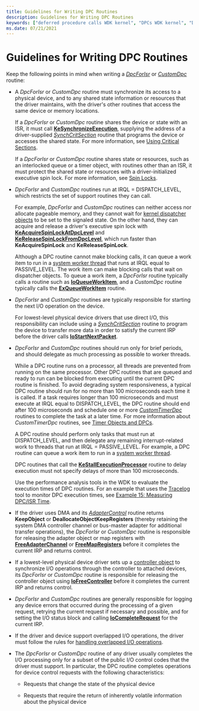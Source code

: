 ```yaml
---
title: Guidelines for Writing DPC Routines
description: Guidelines for Writing DPC Routines
keywords: ["deferred procedure calls WDK kernel", "DPCs WDK kernel", "DpcForIsr", "CustomDpc"]
ms.date: 07/21/2021
---
```


# Guidelines for Writing DPC Routines

Keep the following points in mind when writing a [*DpcForIsr*](/windows-hardware/drivers/ddi/wdm/nc-wdm-io_dpc_routine) or [*CustomDpc*](/windows-hardware/drivers/ddi/wdm/nc-wdm-kdeferred_routine) routine:

- A *DpcForIsr* or *CustomDpc* routine must synchronize its access to a physical device, and to any shared state information or resources that the driver maintains, with the driver's other routines that access the same device or memory locations.

    If a *DpcForIsr* or *CustomDpc* routine shares the device or state with an ISR, it must call [**KeSynchronizeExecution**](/windows-hardware/drivers/ddi/wdm/nf-wdm-kesynchronizeexecution), supplying the address of a driver-supplied [*SynchCritSection*](/windows-hardware/drivers/ddi/wdm/nc-wdm-ksynchronize_routine) routine that programs the device or accesses the shared state. For more information, see [Using Critical Sections](using-critical-sections.md).

    If a *DpcForIsr* or *CustomDpc* routine shares state or resources, such as an interlocked queue or a timer object, with routines other than an ISR, it must protect the shared state or resources with a driver-initialized executive spin lock. For more information, see [Spin Locks](./introduction-to-spin-locks.md).

- *DpcForIsr* and *CustomDpc* routines run at IRQL = DISPATCH_LEVEL, which restricts the set of support routines they can call.

    For example, *DpcForIsr* and *CustomDpc* routines can neither access nor allocate pageable memory, and they cannot wait for [kernel dispatcher objects](./introduction-to-kernel-dispatcher-objects.md) to be set to the signaled state. On the other hand, they can acquire and release a driver's executive spin lock with [**KeAcquireSpinLockAtDpcLevel**](/windows-hardware/drivers/ddi/wdm/nf-wdm-keacquirespinlockatdpclevel) and [**KeReleaseSpinLockFromDpcLevel**](/windows-hardware/drivers/ddi/wdm/nf-wdm-kereleasespinlockfromdpclevel), which run faster than **KeAcquireSpinLock** and **KeReleaseSpinLock**.

    Although a DPC routine cannot make blocking calls, it can queue a work item to run in a [system worker thread](system-worker-threads.md) that runs at IRQL equal to PASSIVE_LEVEL. The work item can make blocking calls that wait on dispatcher objects. To queue a work item, a *DpcForIsr* routine typically calls a routine such as [**IoQueueWorkItem**](/windows-hardware/drivers/ddi/wdm/nf-wdm-ioqueueworkitem), and a *CustomDpc* routine typically calls the [**ExQueueWorkItem**](/windows-hardware/drivers/ddi/wdm/nf-wdm-exqueueworkitem) routine.

- *DpcForIsr* and *CustomDpc* routines are typically responsible for starting the next I/O operation on the device.

    For lowest-level physical device drivers that use direct I/O, this responsibility can include using a [*SynchCritSection*](/windows-hardware/drivers/ddi/wdm/nc-wdm-ksynchronize_routine) routine to program the device to transfer more data in order to satisfy the current IRP before the driver calls [**IoStartNextPacket**](/windows-hardware/drivers/ddi/ntifs/nf-ntifs-iostartnextpacket).

- *DpcForIsr* and *CustomDpc* routines should run only for brief periods, and should delegate as much processing as possible to worker threads.

    While a DPC routine runs on a processor, all threads are prevented from running on the same processor. Other DPC routines that are queued and ready to run can be blocked from executing until the current DPC routine is finished. To avoid degrading system responsiveness, a typical DPC routine should run for no more than 100 microseconds each time it is called. If a task requires longer than 100 microseconds and must execute at IRQL equal to DISPATCH_LEVEL, the DPC routine should end after 100 microseconds and schedule one or more [*CustomTimerDpc*](using-a-customtimerdpc-routine.md) routines to complete the task at a later time. For more information about *CustomTimerDpc* routines, see [Timer Objects and DPCs](timer-objects-and-dpcs.md).

    A DPC routine should perform only tasks that must run at DISPATCH_LEVEL, and then delegate any remaining interrupt-related work to threads that run at IRQL = PASSIVE_LEVEL. For example, a DPC routine can queue a work item to run in a [system worker thread](system-worker-threads.md).

    DPC routines that call the [**KeStallExecutionProcessor**](/windows-hardware/drivers/ddi/ntifs/nf-ntifs-kestallexecutionprocessor) routine to delay execution must not specify delays of more than 100 microseconds.

    Use the performance analysis tools in the WDK to evaluate the execution times of DPC routines. For an example that uses the [Tracelog](../devtest/tracelog.md) tool to monitor DPC execution times, see [Example 15: Measuring DPC/ISR Time](../devtest/example-15--measuring-dpc-isr-time.md).

- If the driver uses DMA and its [*AdapterControl*](/windows-hardware/drivers/ddi/wdm/nc-wdm-driver_control) routine returns **KeepObject** or **DeallocateObjectKeepRegisters** (thereby retaining the system DMA controller channel or bus-master adapter for additional transfer operations), the *DpcForIsr* or *CustomDpc* routine is responsible for releasing the adapter object or map registers with [**FreeAdapterChannel**](/windows-hardware/drivers/ddi/wdm/nc-wdm-pfree_adapter_channel) or [**FreeMapRegisters**](/windows-hardware/drivers/ddi/wdm/nc-wdm-pfree_map_registers) before it completes the current IRP and returns control.

- If a lowest-level physical device driver sets up a [controller object](./introduction-to-controller-objects.md) to synchronize I/O operations through the controller to attached devices, its *DpcForIsr* or *CustomDpc* routine is responsible for releasing the controller object using [**IoFreeController**](/windows-hardware/drivers/ddi/ntddk/nf-ntddk-iofreecontroller) before it completes the current IRP and returns control.

- *DpcForIsr* and *CustomDpc* routines are generally responsible for logging any device errors that occurred during the processing of a given request, retrying the current request if necessary and possible, and for setting the I/O status block and calling [**IoCompleteRequest**](/windows-hardware/drivers/ddi/wdm/nf-wdm-iocompleterequest) for the current IRP.

- If the driver and device support overlapped I/O operations, the driver must follow the rules for [handling overlapped I/O operations](handling-overlapped-i-o-operations.md).

- The *DpcForIsr* or *CustomDpc* routine of any driver usually completes the I/O processing only for a subset of the public I/O control codes that the driver must support. In particular, the DPC routine completes operations for device control requests with the following characteristics:

  - Requests that change the state of the physical device

  - Requests that require the return of inherently volatile information about the physical device
